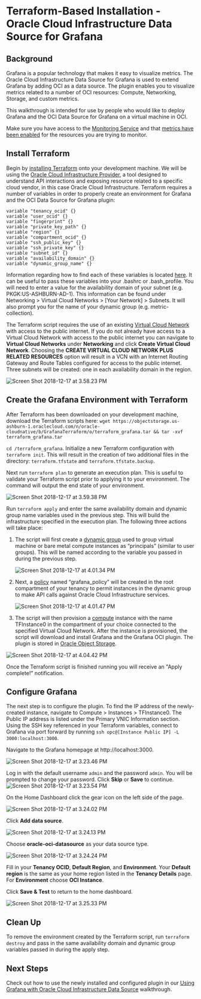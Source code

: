 # Terraform-Based Installation - Oracle Cloud Infrastructure Data Source for Grafana

## Background

Grafana is a popular technology that makes it easy to visualize metrics. The Oracle Cloud Infrastructure Data Source for Grafana is used to extend Grafana by adding OCI as a data source. The plugin enables you to visualize metrics related to a number of OCI resources: Compute, Networking, Storage, and custom metrics. 

This walkthrough is intended for use by people who would like to deploy Grafana and the OCI Data Source for Grafana on a virtual machine in OCI. 

Make sure you have access to the [Monitoring Service](https://docs.cloud.oracle.com/iaas/Content/Monitoring/Concepts/monitoringoverview.htm) and that [metrics have been enabled](https://docs.cloud.oracle.com/iaas/Content/Compute/Tasks/enablingmonitoring.htm) for the resources you are trying to monitor.

## Install Terraform 

Begin by [installing Terraform](https://learn.hashicorp.com/terraform/getting-started/install) onto your development machine. We will be using the [Oracle Cloud Infrastructure Provider](https://www.terraform.io/docs/providers/oci/index.html), a tool designed to understand API interactions and exposing resource related to a specific cloud vendor, in this case Oracle Cloud Infrastructure. Terraform requires a number of variables in order to properly create an environment for Grafana and the OCI Data Source for Grafana plugin: 

```
variable "tenancy_ocid" {}
variable "user_ocid" {}
variable "fingerprint" {}
variable "private_key_path" {}
variable "region" {}
variable "compartment_ocid" {}
variable "ssh_public_key" {}
variable "ssh_private_key" {}
variable "subnet_id" {}
variable "availability_domain" {}
variable "dynamic_group_name" {}
```

Information regarding how to find each of these variables is located [here](https://docs.cloud.oracle.com/iaas/Content/API/Concepts/apisigningkey.htm). It can be useful to pass these variables into your .bashrc or .bash_profile. You will need to enter a value for the availability domain of your subnet (e.g. PKGK:US-ASHBURN-AD-1). This information can be found under Networking > Virtual Cloud Networks > [Your Network] > Subnets. It will also prompt you for the name of your dynamic group (e.g. metric-collection). 

The Terraform script requires the use of an existing [Virtual Cloud Network](https://docs.cloud.oracle.com/iaas/Content/Network/Tasks/managingVCNs.htm) with access to the public internet. If you do not already have access to a Virtual Cloud Network with access to the public internet you can navigate to **Virtual Cloud Networks** under **Networking** and click **Create Virtual
Cloud Network**. Choosing the **CREATE VIRTUAL CLOUD NETWORK PLUS RELATED RESOURCES** option will result in a VCN with an Internet Routing Gateway and Route Tables configured for access to the public internet. Three subnets will be created: one in each availability domain in the region. 

![Screen Shot 2018-12-17 at 3.58.23 PM](images/Screen%20Shot%202018-12-17%20at%203.58.23%20PM.png)

## Create the Grafana Environment with Terraform 

After Terraform has been downloaded on your development machine, download the Terraform scripts here: `wget https://objectstorage.us-ashburn-1.oraclecloud.com/n/oracle-cloudnative/b/GrafanaTerraform/o/terraform_grafana.tar && tar -xvf terraform_grafana.tar`

`cd /terraform_grafana`. Initialize a new Terraform configuration with `terraform init`. This will result in the creation of two additional files in the directory: `terraform.tfstate` and `terraform.tfstate.backup`. 

Next run `terraform plan` to generate an execution plan. This is useful to validate your Terraform script prior to applying it to your environment. The command will output the end state of your environment. 

![Screen Shot 2018-12-17 at 3.59.38 PM](images/Screen%20Shot%202018-12-17%20at%203.59.38%20PM.png)

Run `terraform apply` and enter the same availability domain and dynamic group name variables used in the previous step. This will build the infrastructure specified in the execution plan. The following three actions will take place: 

1. The script will first create a [dynamic group](https://docs.cloud.oracle.com/iaas/Content/Identity/Tasks/managingdynamicgroups.htm) used to group virtual machine or bare metal compute instances as “principals” (similar to user groups). This will be named according to the variable you passed in during the previous step. 

   ![Screen Shot 2018-12-17 at 4.01.34 PM](images/Screen%20Shot%202018-12-17%20at%204.01.34%20PM.png)

2. Next, a [policy](https://docs.cloud.oracle.com/iaas/Content/Identity/Concepts/policygetstarted.htm) named “grafana_policy” will be created in the root compartment of your tenancy to permit instances in the dynamic group to make API calls against Oracle Cloud Infrastructure services.

   ![Screen Shot 2018-12-17 at 4.01.47 PM](images/Screen%20Shot%202018-12-17%20at%204.01.47%20PM.png)

3. The script will then provision a [compute](https://docs.cloud.oracle.com/iaas/Content/Compute/Concepts/computeoverview.htm) instance with the name TFInstance0 in the compartment of your choice connected to the specified Virtual Cloud Network. After the instance is provisioned, the script will download and install Grafana and the Grafana OCI plugin. The plugin is stored in [Oracle Object Storage](https://docs.cloud.oracle.com/iaas/Content/Object/Concepts/objectstorageoverview.htm). 

![Screen Shot 2018-12-17 at 4.04.42 PM](images/Screen%20Shot%202018-12-17%20at%204.04.42%20PM.png)

Once the Terraform script is finished running you will receive an "Apply complete!" notification. 

## Configure Grafana

The next step is to configure the plugin. To find the IP address of the newly-created instance, navigate to Compute > Instances > TFInstance0. The Public IP address is listed under the Primary VNIC Information section. Using the SSH key referenced in your Terraform variables, connect to Grafana via port forward by running `ssh opc@[Instance Public IP] -L 3000:localhost:3000`. 

Navigate to the Grafana homepage at http://localhost:3000.

![Screen Shot 2018-12-17 at 3.23.46 PM](images/Screen%20Shot%202018-12-17%20at%203.23.46%20PM.png)

Log in with the default username `admin` and the password `admin`. You will be prompted to change your password. Click **Skip** or **Save** to continue. ![Screen Shot 2018-12-17 at 3.23.54 PM](images/Screen%20Shot%202018-12-17%20at%203.23.54%20PM.png)

On the Home Dashboard click the gear icon on the left side of the page.

![Screen Shot 2018-12-17 at 3.24.02 PM](images/Screen%20Shot%202018-12-17%20at%203.24.02%20PM.png)

Click **Add data source**.

![Screen Shot 2018-12-17 at 3.24.13 PM](images/Screen%20Shot%202018-12-17%20at%203.24.13%20PM.png)

 Choose **oracle-oci-datasource** as your data source type.

![Screen Shot 2018-12-17 at 3.24.24 PM](images/Screen%20Shot%202018-12-17%20at%203.24.17%20PM.png)

Fill in your **Tenancy OCID**, **Default Region**, and **Environment**. Your **Default region** is the same as your home region listed in the **Tenancy Details** page. For **Environment** choose **OCI Instance**. 

Click **Save & Test** to return to the home dashboard.

![Screen Shot 2018-12-17 at 3.25.33 PM](images/Screen_Shot_2019-02-08_at_10.19.56_AM.png)

## Clean Up 

To remove the environment created by the Terraform script, run `terraform destroy` and pass in the same availability domain and dynamic group variables passed in during the apply step.



## Next Steps

Check out how to use the newly installed and configured plugin in our [Using Grafana with Oracle Cloud Infrastructure Data Source](using.md) walkthrough. 